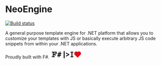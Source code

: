 ﻿# NeoEngine
[![Build status](https://ci.appveyor.com/api/projects/status/95sj57qphfy2p0xm?svg=true)](https://ci.appveyor.com/project/TrickyCat/neoengine)

A general purpose template engine for .NET platform that allows you to customize your templates with JS or basically execute arbitrary JS code snippets from within your .NET applications.

Proudly built with F#.
![F# |> I❤️](https://raw.githubusercontent.com/TrickyCat/NeoEngine/dev/docs/img/I_Heart_Fsharp_Long_Black_100x25.png)